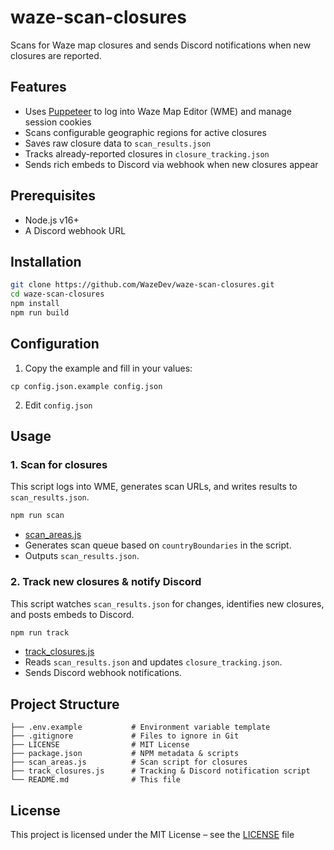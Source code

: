 # waze-scan-closures

Scans for Waze map closures and sends Discord notifications when new closures are reported.

## Features

- Uses [Puppeteer](https://github.com/puppeteer/puppeteer) to log into Waze Map Editor (WME) and manage session cookies  
- Scans configurable geographic regions for active closures  
- Saves raw closure data to `scan_results.json`  
- Tracks already-reported closures in `closure_tracking.json`  
- Sends rich embeds to Discord via webhook when new closures appear  

## Prerequisites

- Node.js v16+  
- A Discord webhook URL  

## Installation

```sh
git clone https://github.com/WazeDev/waze-scan-closures.git
cd waze-scan-closures
npm install
npm run build
```

## Configuration
1. Copy the example and fill in your values:

```cp config.json.example config.json```

2. Edit `config.json`

## Usage

### 1. Scan for closures

This script logs into WME, generates scan URLs, and writes results to `scan_results.json`.

```sh
npm run scan
```

- [scan_areas.js](scan_areas.js)  
- Generates scan queue based on `countryBoundaries` in the script.  
- Outputs `scan_results.json`.  

### 2. Track new closures & notify Discord

This script watches `scan_results.json` for changes, identifies new closures, and posts embeds to Discord.

```sh
npm run track
```

- [track_closures.js](track_closures.js)  
- Reads `scan_results.json` and updates `closure_tracking.json`.  
- Sends Discord webhook notifications.  

## Project Structure

```text
├── .env.example           # Environment variable template
├── .gitignore             # Files to ignore in Git
├── LICENSE                # MIT License
├── package.json           # NPM metadata & scripts
├── scan_areas.js          # Scan script for closures
├── track_closures.js      # Tracking & Discord notification script
└── README.md              # This file
```

## License

This project is licensed under the MIT License – see the [LICENSE](LICENSE) file
